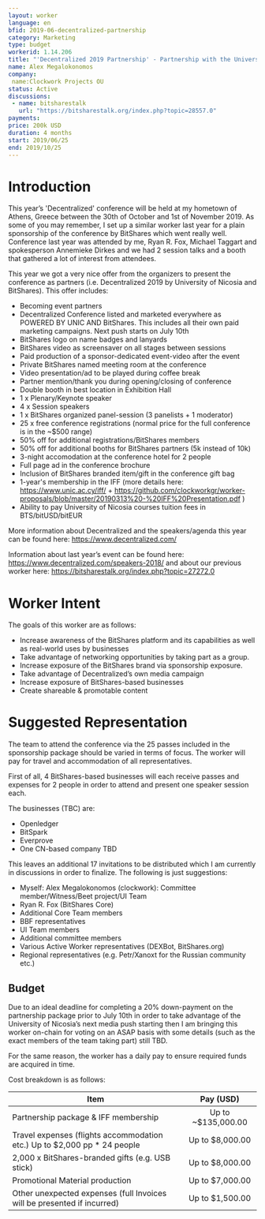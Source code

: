 ```yaml
---
layout: worker
language: en
bfid: 2019-06-decentralized-partnership
category: Marketing
type: budget
workerid: 1.14.206
title: "'Decentralized 2019 Partnership' - Partnership with the University of Nicosia to co-present Decentralized 2019 conference"
name: Alex Megalokonomos
company:
 name:Clockwork Projects OU
status: Active
discussions:
 - name: bitsharestalk
   url: "https://bitsharestalk.org/index.php?topic=28557.0"
payments:
price: 200k USD 
duration: 4 months
start: 2019/06/25
end: 2019/10/25
---
```


# **Introduction**

This year’s 'Decentralized' conference will be held at my hometown of Athens, Greece between the 30th of October and 1st of November 2019. As some of you may remember, I set up a similar worker last year for a plain sponsorship of the conference by BitShares which went really well. Conference last year was attended by me, Ryan R. Fox, Michael Taggart and spokesperson Annemieke Dirkes and we had 2 session talks and a booth that gathered a lot of interest from attendees. 

This year we got a very nice offer from the organizers to present the conference as partners (i.e. Decentralized 2019 by University of Nicosia and BitShares). This offer includes:

- Becoming event partners
- Decentralized Conference listed and marketed everywhere as POWERED BY UNIC AND BitShares. This includes all their own paid marketing campaigns. Next push starts on July 10th
- BitShares logo on name badges and lanyards
- BitShares video as screensaver on all stages between sessions
- Paid production of a sponsor-dedicated event-video after the event
- Private BitShares named meeting room at the conference
- Video presentation/ad to be played during coffee break
- Partner mention/thank you during opening/closing of conference
- Double booth in best location in Exhibition Hall
- 1 x Plenary/Keynote speaker
- 4 x Session speakers
- 1 x BitShares organized panel-session (3 panelists + 1 moderator)
- 25 x free conference registrations (normal price for the full conference is in the ~$500 range)
- 50% off for additional registrations/BitShares members
- 50% off for additional booths for BitShares partners (5k instead of 10k)
- 3-night accomodation at the conference hotel for 2 people
- Full page ad in the conference brochure
- Inclusion of BitShares branded item/gift in the conference gift bag
- 1-year's membership in the IFF (more details here: https://www.unic.ac.cy/iff/ + https://github.com/clockworkgr/worker-proposals/blob/master/20190313%20-%20IFF%20Presentation.pdf )
- Ability to pay University of Nicosia courses tuition fees in BTS/bitUSD/bitEUR

More information about Decentralized and the speakers/agenda this year can be found here: https://www.decentralized.com/

Information about last year’s event can be found here: https://www.decentralized.com/speakers-2018/ and about our previous worker here: https://bitsharestalk.org/index.php?topic=27272.0


# **Worker Intent**

The goals of this worker are as follows:

- Increase awareness of the BitShares platform and its capabilities as well as real-world uses by businesses
- Take advantage of networking opportunities by taking part as a group.
- Increase exposure of the BitShares brand via sponsorship exposure.
- Take advantage of Decentralized’s own media campaign
- Increase exposure of BitShares-based businesses
- Create shareable & promotable content


# **Suggested Representation**

The team to attend the conference via the 25 passes included in the sponsorship package should be varied in terms of focus. The worker will pay for travel and accommodation of all representatives.

First of all, 4 BitShares-based businesses will each receive passes and expenses for 2 people in order to attend and present one speaker session each.

The businesses (TBC) are:
- Openledger
- BitSpark
- Everprove
- One CN-based company TBD

This leaves an additional 17 invitations to be distributed which I am currently in discussions in order to finalize. The following is just suggestions: 

- Myself: Alex Megalokonomos (clockwork): Committee member/Witness/Beet project/UI Team
- Ryan R. Fox (BitShares Core)
- Additional Core Team members
- BBF representatives
- UI Team members
- Additional committee members
- Various Active Worker representatives (DEXBot, BitShares.org)
- Regional representatives (e.g. Petr/Xanoxt for the Russian community etc.)

## **Budget**

Due to an ideal deadline for completing a 20% down-payment on the partnership package prior to July 10th in order to take advantage of the University of Nicosia’s next media push starting then I am bringing this worker on-chain for voting on an ASAP basis with some details (such as the exact members of the team taking part) still TBD.

For the same reason, the worker has a daily pay to ensure required funds are acquired in time.

Cost breakdown is as follows:


 | Item                                     | Pay (USD)   |
 | ---------------------------------------- | :---------: |
 | Partnership package & IFF membership     | Up to ~$135,000.00 |
 | Travel expenses (flights accommodation etc.) Up to $2,000 pp  * 24 people  | Up to $8,000.00 |
 | 2,000 x BitShares-branded gifts (e.g. USB stick)  | Up to $8,000.00 |
 | Promotional Material production  | Up to $7,000.00 |
 | Other unexpected expenses (full Invoices will be presented if incurred) | Up to $1,500.00 |

